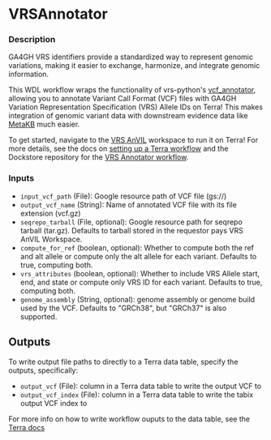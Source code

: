# VRSAnnotator

### Description
GA4GH VRS identifiers provide a standardized way to represent genomic variations, making it easier to exchange, harmonize, and integrate genomic information. 

This WDL workflow wraps the functionality of vrs-python's [vcf_annotator](https://github.com/ga4gh/vrs-python/blob/main/docs/extras/vcf_annotator.md), allowing you to annotate Variant Call Format (VCF) files with GA4GH Variation Representation Specification (VRS) Allele IDs on Terra! This makes integration of genomic variant data with downstream evidence data like [MetaKB](https://search.cancervariants.org/) much easier.

To get started, navigate to the [VRS AnVIL](https://app.terra.bio/#workspaces/ga4gh-gks/vrs_anvil) workspace to run it on Terra! For more details, see the docs on [setting up a Terra workflow](https://support.terra.bio/hc/en-us/articles/360036379771-Overview-Running-workflows-in-Terra) and the Dockstore repository for the [VRS Annotator workflow](https://dockstore.org/workflows/github.com/gks-anvil/vrs-annotator/VRSAnnotator:main?tab=info).

### Inputs
- `input_vcf_path` (File): Google resource path of VCF file (gs://)
- `output_vcf_name` (String): Name of annotated VCF file with its file extension (vcf.gz)
- `seqrepo_tarball` (File, optional): Google resource path for seqrepo tarball (tar.gz). Defaults to tarball stored in the requestor pays VRS AnVIL Workspace.
- `compute_for_ref` (boolean, optional): Whether to compute both the ref and alt allele or compute only the alt allele for each variant. Defaults to true, computing both.
- `vrs_attributes` (boolean, optional): Whether to include VRS Allele start, end, and state or compute only VRS ID for each variant. Defaults to true, computing both.
- `genome_assembly` (String, optional): genome assembly or genome build used by the VCF. Defaults to "GRCh38", but "GRCh37" is also supported.


## Outputs
To write output file paths to directly to a Terra data table, specify the outputs, specifically:
- `output_vcf` (File): column in a Terra data table to write the output VCF to
- `output_vcf_index` (File): column in a Terra data table to write the tabix output VCF index to

For more info on how to write workflow ouputs to the data table, see the [Terra docs](https://support.terra.bio/hc/en-us/articles/4500420806299-Writing-workflow-outputs-to-the-data-table)
